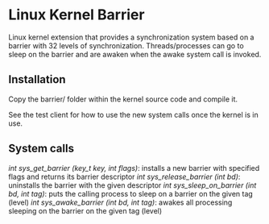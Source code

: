 Linux Kernel Barrier
=====================

Linux kernel extension that provides a synchronization system based on a barrier with 32 levels of synchronization. Threads/processes can go  to sleep on the barrier and are awaken when the awake system call is invoked.

Installation
------------

Copy the barrier/ folder within the kernel source code and compile it.

See the test client for how to use the new system calls once the kernel is in use.

System calls
------------

_int sys\_get\_barrier (key\_t key, int flags)_: installs a new barrier with specified flags and returns its barrier descriptor
_int sys\_release\_barrier (int bd)_: uninstalls the barrier with the given descriptor
_int sys\_sleep\_on\_barrier (int bd, int tag)_: puts the calling process to sleep on a barrier on the given tag (level)
_int sys\_awake\_barrier (int bd, int tag)_: awakes all processing sleeping on the barrier on the given tag (level)
